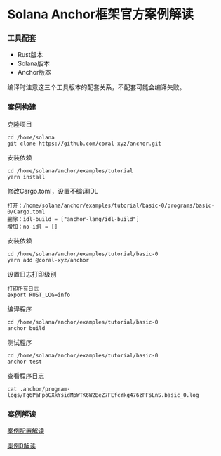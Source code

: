 # Solana Anchor框架官方案例解读

### 工具配套

- Rust版本
- Solana版本
- Anchor版本
  
编译时注意这三个工具版本的配套关系，不配套可能会编译失败。

### 案例构建

克隆项目

```shell
cd /home/solana
git clone https://github.com/coral-xyz/anchor.git
```

安装依赖
```shell
cd /home/solana/anchor/examples/tutorial
yarn install
```

修改Cargo.toml，设置不编译IDL

```shell
打开：/home/solana/anchor/examples/tutorial/basic-0/programs/basic-0/Cargo.toml
删除：idl-build = ["anchor-lang/idl-build"]
增加：no-idl = []
```

安装依赖

```shell
cd /home/solana/anchor/examples/tutorial/basic-0
yarn add @coral-xyz/anchor
```

设置日志打印级别
```shell
打印所有日志
export RUST_LOG=info
```

编译程序
```shell
cd /home/solana/anchor/examples/tutorial/basic-0
anchor build
```

测试程序
```shell
cd /home/solana/anchor/examples/tutorial/basic-0
anchor test
```

查看程序日志
```shell
cat .anchor/program-logs/Fg6PaFpoGXkYsidMpWTK6W2BeZ7FEfcYkg476zPFsLnS.basic_0.log
```

### 案例解读

[案例配置解读](./docs/案例配置解读.md)

[案例0解读](./docs/案例0解读.md)




```shell
```


```shell
```


```shell
```


```shell
```


```shell
```